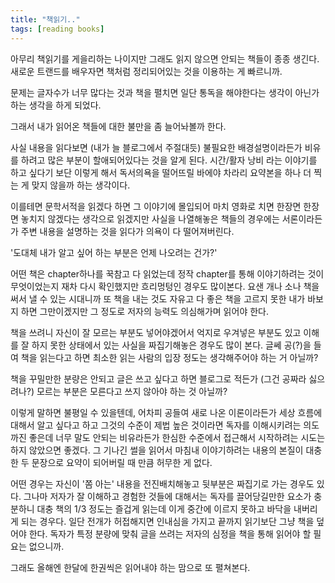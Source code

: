 ```yaml
---
title: "책읽기.."
tags: [reading books]
---
```


아무리 책읽기를 게을리하는 나이지만 그래도 읽지 않으면 안되는 책들이 종종 생긴다. 새로운 트랜드를 배우자면 책처럼 정리되어있는 것을 이용하는 게 빠르니까.

문제는 글자수가 너무 많다는 것과 책을 펼치면 일단 통독을 해야한다는 생각이 아닌가 하는 생각을 하게 되었다.

그래서 내가 읽어온 책들에 대한 불만을 좀 늘어놔볼까 한다. 

사실 내용을 읽다보면 (내가 늘 블로그에서 주절대듯) 불필요한 배경설명이라든가 비유를 하려고 많은 부분이 할애되어있다는 것을 알게 된다. 시간/활자 낭비 라는 이야기를 하고 싶다기 보단 이렇게 해서 독서의욕을 떨어뜨릴 바에야 차라리 요약본을 하나 더 찍는 게 맞지 않을까 하는 생각이다.

이를테면 문학서적을 읽겠다 하면 그 이야기에 몰입되어 마치 영화로 치면 한장면 한장면 놓치지 않겠다는 생각으로 읽겠지만 사실을 나열해놓은 책들의 경우에는 서론이라든가 주변 내용을 설명하는 것을 읽다가 의욕이 다 떨어져버린다. 

'도대체 내가 알고 싶어 하는 부분은 언제 나오려는 건가?'

어떤 책은 chapter하나를 꾹참고 다 읽었는데 정작 chapter를 통해 이야기하려는 것이 무엇이었는지 재차 다시 확인했지만 흐리멍텅인 경우도 많이본다. 요샌 개나 소나 책을 써서 낼 수 있는 시대니까 또 책을 내는 것도 자유고 다 좋은 책을 고르지 못한 내가 바보지 하면 그만이겠지만 그 정도로 저자의 능력도 의심해가며 읽어야 한다.

책을 쓰려니 자신이 잘 모르는 부분도 넣어야겠어서 억지로 우겨넣은 부분도 있고 이해를 잘 하지 못한 상태에서 있는 사실을 짜집기해놓은 경우도 많이 본다. 글쎄 공(?)을 들여 책을 읽는다고 하면 최소한 읽는 사람의 입장 정도는 생각해주어야 하는 거 아닐까?

책을 꾸밀만한 분량은 안되고 글은 쓰고 싶다고 하면 블로그로 적든가 (그건 공짜라 싫으려나?) 모르는 부분은 모른다고 쓰지 않아야 하는 것 아닐까?

이렇게 말하면 불평일 수 있을텐데, 어차피 공들여 새로 나온 이론이라든가 세상 흐름에 대해서 알고 싶다고 하고 그것의 수준이 제법 높은 것이라면 독자를 이해시키려는 의도까진 좋은데 너무 말도 안되는 비유라든가 한심한 수준에서 접근해서 시작하려는 시도는 하지 않았으면 좋겠다. 그 기나긴 썰을 읽어서 마침내 이야기하려는 내용의 본질이 대충 한 두 문장으로 요약이 되어버릴 때 만큼 허무한 게 없다. 

어떤 경우는 자신이 '쫌 아는' 내용을 전진배치해놓고 뒷부분은 짜집기로 가는 경우도 있다. 그나마 저자가 잘 이해하고 경험한 것들에 대해서는 독자를 끌어당길만한 요소가 충분하니 대충 책의 1/3 정도는 즐겁게 읽는데 이게 중간에 이르지 못하고 바닥을 내버리게 되는 경우다. 일단 전개가 허접해지면 인내심을 가지고 끝까지 읽기보단 그냥 책을 덮어야 한다. 독자가 특정 분량에 맞춰 글을 쓰려는 저자의 심정을 책을 통해 읽어야 할 필요는 없으니까.

그래도 올해엔 한달에 한권씩은 읽어내야 하는 맘으로 또 펼쳐본다.